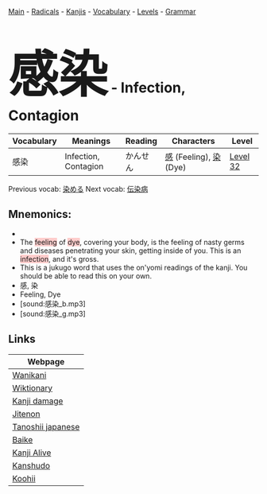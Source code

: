 <style> bigfont {font-size: 100px}</style>
[Main](../README.md) -
[Radicals](../radicals.md) -
[Kanjis](../kanjis.md) -
[Vocabulary](../vocabulary.md) -
[Levels](../levels.md) -
[Grammar](../grammar.md)
# <bigfont> 感染</bigfont> - Infection, Contagion 

| Vocabulary | Meanings | Reading | Characters | Level |
| --- | --- | --- | --- | --- |
| 感染 | Infection, Contagion | かんせん |  [感](../kanjis/感.md) (Feeling), [染](../kanjis/染.md) (Dye) | [Level 32](../levels/wk_level32.md) |

Previous vocab: [染める](染める.md) Next vocab: [伝染病](伝染病.md) 

## Mnemonics:

* 
* The <span style="background-color:#ffcccb"> feeling</span> of <span style="background-color:#ffcccb"> dye</span>, covering your body, is the feeling of nasty germs and diseases penetrating your skin, getting inside of you. This is an <span style="background-color:#ffcccb"> infection</span>, and it's gross.
* This is a jukugo word that uses the on'yomi readings of the kanji. You should be able to read this on your own.
* 感, 染
* Feeling, Dye
* [sound:感染_b.mp3]
* [sound:感染_g.mp3]


## Links 

| Webpage |
| --- |
| [Wanikani          ](https://www.wanikani.com/kanji/感染) |
| [Wiktionary        ](https://en.wiktionary.org/wiki/感染) |
| [Kanji damage      ](http://www.kanjidamage.com/kanji/search?utf8=✓&q=感染) |
| [Jitenon           ](https://jitenon.com/kanji/感染) |
| [Tanoshii japanese ](https://www.tanoshiijapanese.com/dictionary/kanji.cfm?k=感染) |
| [Baike             ](https://baike.baidu.com/item/感染) |
| [Kanji Alive       ](https://app.kanjialive.com/感染) |
| [Kanshudo          ](https://www.kanshudo.com/searchmn?q=感染) |
| [Koohii            ](https://kanji.koohii.com/study/kanji/感染) |
